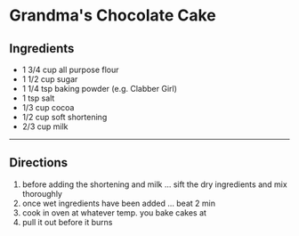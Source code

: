 Grandma's Chocolate Cake
========================

## Ingredients

- 1 3/4 cup all purpose flour
- 1 1/2 cup sugar
- 1 1/4 tsp baking powder (e.g. Clabber Girl)
- 1 tsp salt
- 1/3 cup cocoa
- 1/2 cup soft shortening
- 2/3 cup milk

---

## Directions

1. before adding the shortening and milk ...
   sift the dry ingredients and mix thoroughly
1. once wet ingredients have been added ...
   beat 2 min
1. cook in oven at whatever temp. you bake
   cakes at
1. pull it out before it burns

